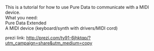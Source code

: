 This is a tutorial for how to use Pure Data to communicate with a MIDI device.    
What you need:  
Pure Data Extended  
A MIDI device (keyboard/synth with drivers/MIDI cord)  

prezi link:
http://prezi.com/ty91-6jhktqp/?utm_campaign=share&utm_medium=copy  
